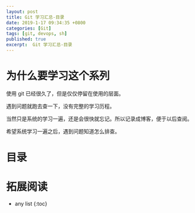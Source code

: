 ```yaml
---
layout: post
title: Git 学习汇总-目录
date: 2019-1-17 09:34:35 +0800
categories: [Git]
tags: [git, devops, sh]
published: true
excerpt:  Git 学习汇总-目录
---
```


# 为什么要学习这个系列

使用 git 已经很久了，但是仅仅停留在使用的层面。

遇到问题就跑去查一下，没有完整的学习历程。

当然只是系统的学习一遍，还是会很快就忘记。所以记录成博客，便于以后查阅。

希望系统学习一遍之后，遇到问题知道怎么排查。


# 目录


# 拓展阅读



* any list
{:toc}

